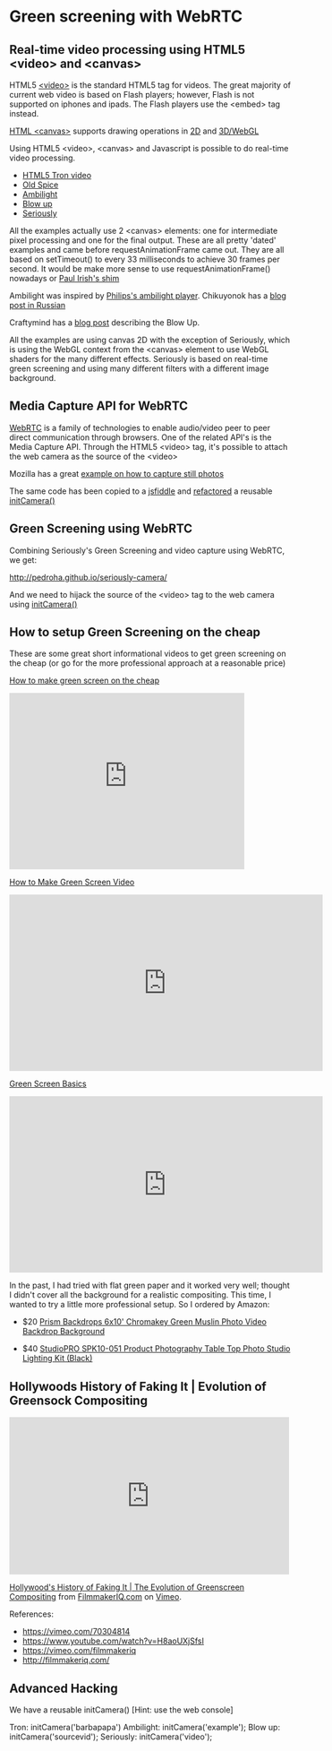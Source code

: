 Green screening with WebRTC
===========================

Real-time video processing using HTML5 &lt;video&gt; and &lt;canvas&gt;
-----------------------------------------------------------

HTML5 [&lt;video&gt;](http://slides.html5rocks.com/#video-audio) is the standard HTML5 tag for videos. The great majority of current web video is based on Flash players; however, Flash is not supported on iphones and ipads. The Flash players use the &lt;embed&gt; tag instead.

[HTML &lt;canvas&gt;](http://slides.html5rocks.com/#canvas-2d) supports drawing operations in [2D](http://slides.html5rocks.com/#canvas-2d-example) and [3D/WebGL](http://slides.html5rocks.com/#canvas-3d)

Using HTML5 &lt;video&gt;, &lt;canvas&gt; and Javascript is possible to do real-time video processing.

* [HTML5 Tron video](http://www.barbafan.de/html5video?video=tron)
* [Old Spice](http://www.barbafan.de/html5video)
* [Ambilight](http://media.chikuyonok.ru/ambilight/)
* [Blow up](http://craftymind.com/factory/html5video/CanvasVideo.html)
* [Seriously](http://seriouslyjs.com/)

All the examples actually use 2 &lt;canvas&gt; elements: one for intermediate pixel processing and one for the final output. These are all pretty 'dated' examples and came before requestAnimationFrame came out. They are all based on setTimeout() to every 33 milliseconds to achieve 30 frames per second. It would be make more sense to use requestAnimationFrame() nowadays or [Paul Irish's shim](http://www.paulirish.com/2011/requestanimationframe-for-smart-animating/)

Ambilight was inspired by [Philips's ambilight player](http://www.ambilightplayer.philips.com/). Chikuyonok has a [blog post in Russian](http://chikuyonok.ru/2010/03/ambilight-video/)

Craftymind has a [blog post]((http://www.craftymind.com/blowing-up-html5-video-and-mapping-it-into-3d-space/)) describing the Blow Up.

All the examples are using canvas 2D with the exception of Seriously, which is using the WebGL context from the &lt;canvas&gt; element to use WebGL shaders for the many different effects. Seriously is based on real-time green screening and using many different filters with a different image background.


Media Capture API for WebRTC
----------------------------

[WebRTC](https://developer.mozilla.org/en-US/docs/Web/Guide/API/WebRTC
) is a family of technologies to enable audio/video peer to peer direct communication through browsers. One of the related API's is the Media Capture API. Through the HTML5 &lt;video&gt; tag, it's possible to attach the web camera as the source of the &lt;video&gt;

Mozilla has a great [example on how to capture still photos](http://mdn-samples.mozilla.org/s/webrtc-capturestill/)

The same code has been copied to a [jsfiddle](http://jsfiddle.net/ggmc9xz7/) and 
[refactored](http://jsfiddle.net/sztbLqsz/) a reusable [initCamera()](https://github.com/pedroha/seriously-camera/blob/master/js/camera.js)


Green Screening using WebRTC
----------------------------

Combining Seriously's Green Screening and video capture using WebRTC, we get:

http://pedroha.github.io/seriously-camera/

And we need to hijack the source of the &lt;video&gt; tag to the web camera using [initCamera()](https://github.com/pedroha/seriously-camera/blob/master/js/camera.js)


How to setup Green Screening on the cheap
-----------------------------------------

These are some great short informational videos to get green screening on the cheap (or go for the more professional approach at a reasonable price)

[How to make green screen on the cheap](https://www.youtube.com/watch?v=h8fE_1SpEWY)
<iframe width="420" height="315" src="https://www.youtube.com/embed/h8fE_1SpEWY" frameborder="0" allowfullscreen></iframe>

[How to Make Green Screen Video](https://www.youtube.com/watch?v=Nvq6KoMCUo8)
<iframe width="560" height="315" src="https://www.youtube.com/embed/Nvq6KoMCUo8" frameborder="0" allowfullscreen></iframe>

[Green Screen Basics](https://www.youtube.com/watch?v=oxjlKc8ms1c)
<iframe width="560" height="315" src="https://www.youtube.com/embed/oxjlKc8ms1c" frameborder="0" allowfullscreen></iframe>

In the past, I had tried with flat green paper and it worked very well; thought I didn't cover all the background for a realistic compositing. This time, I wanted to try a little more professional setup. So I ordered by Amazon:

* $20 [Prism Backdrops 6x10' Chromakey Green Muslin Photo Video Backdrop Background](http://www.amazon.com/gp/product/B004EKAJ1M)

* $40 [StudioPRO SPK10-051 Product Photography Table Top Photo Studio Lighting Kit (Black)](http://www.amazon.com/gp/product/B00L5TGT82)


Hollywoods History of Faking It | Evolution of Greensock Compositing
--------------------------------------------------------------------

<iframe src="https://player.vimeo.com/video/70304814" width="500" height="281" frameborder="0" webkitallowfullscreen mozallowfullscreen allowfullscreen></iframe> <p><a href="https://vimeo.com/70304814">Hollywood&#039;s History of Faking It | The Evolution of Greenscreen Compositing</a> from <a href="https://vimeo.com/filmmakeriq">FilmmakerIQ.com</a> on <a href="https://vimeo.com">Vimeo</a>.</p>

References:
* https://vimeo.com/70304814
* https://www.youtube.com/watch?v=H8aoUXjSfsI
* https://vimeo.com/filmmakeriq
* http://filmmakeriq.com/


Advanced Hacking
----------------

We have a reusable initCamera() [Hint: use the web console]

Tron: initCamera('barbapapa')
Ambilight: initCamera('example');
Blow up: initCamera('sourcevid');
Seriously: initCamera('video');
